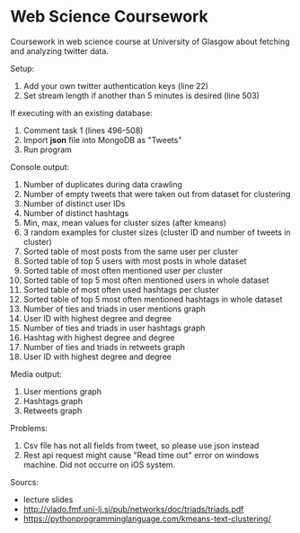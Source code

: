 # Web Science Coursework
Coursework in web science course at University of Glasgow about fetching and analyzing twitter data.

Setup:
  1. Add your own twitter authentication keys (line 22)
  2. Set stream length if another than 5 minutes is desired (line 503)
  
If executing with an existing database:
  1. Comment task 1 (lines 496-508)
  2. Import **json** file into MongoDB as "Tweets"
  3. Run program
  
Console output:
  1. Number of duplicates during data crawling
  2. Number of empty tweets that were taken out from dataset for clustering
  3. Number of distinct user IDs
  4. Number of distinct hashtags
  5. Min, max, mean values for cluster sizes (after kmeans)
  6. 3 random examples for cluster sizes (cluster ID and number of tweets in cluster)
  7. Sorted table of most posts from the same user per cluster
  8. Sorted table of top 5 users with most posts in whole dataset
  9. Sorted table of most often mentioned user per cluster
  10. Sorted table of top 5 most often mentioned users in whole dataset
  11. Sorted table of most often used hashtags per cluster
  12. Sorted table of top 5 most often mentioned hashtags in whole dataset
  13. Number of ties and triads in user mentions graph
  14. User ID with highest degree and degree
  15. Number of ties and triads in user hashtags graph
  16. Hashtag with highest degree and degree
  17. Number of ties and triads in retweets graph
  18. User ID with highest degree and degree

Media output:
  1. User mentions graph
  2. Hashtags graph
  3. Retweets graph
  
Problems:
  1. Csv file has not all fields from tweet, so please use json instead
  2. Rest api request might cause "Read time out" error on windows machine. Did not occurre on iOS system.
  
Sourcs:
  * lecture slides
  * http://vlado.fmf.uni-lj.si/pub/networks/doc/triads/triads.pdf
  * https://pythonprogramminglanguage.com/kmeans-text-clustering/

